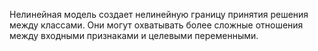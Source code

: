 Нелинейная модель создает нелинейную границу принятия решения между классами. Они могут охватывать более сложные отношения между входными признаками и целевыми переменными.